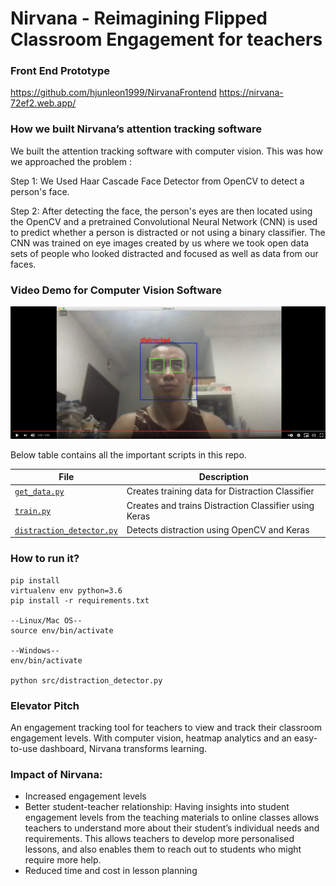 # Nirvana - Reimagining Flipped Classroom Engagement for teachers

### Front End Prototype
https://github.com/hjunleon1999/NirvanaFrontend
https://nirvana-72ef2.web.app/

### How we built Nirvana’s attention tracking software

We built the attention tracking software with computer vision. This was how we approached the problem : 

Step 1: We Used Haar Cascade Face Detector from OpenCV to detect a person's face.

Step 2: After detecting the face, the person's eyes are then located using the OpenCV and a pretrained Convolutional Neural Network (CNN) is used to predict whether a person is distracted or not using a binary classifier. The CNN was trained on eye images created by us where we took open data sets of people who looked distracted and focused as well as data from our faces.

### Video Demo for Computer Vision Software
[![Everything Is AWESOME](additional/demo.png)](https://youtu.be/SJ1-PvWhSbc "Everything Is AWESOME")

Below table contains all the important scripts in this repo.

| File  | Description  |
|---|---|
| [`get_data.py`](https://github.com/ExtremelySunnyYK/Lifehack-2021/blob/master/src/get_data.py)  | Creates training data for Distraction Classifier  |
| [`train.py`](https://github.com/johannesharmse/ExtremelySunnyYK/Lifehack-2021/master/src/cnn/train.py)  | Creates and trains Distraction Classifier using Keras  |
| [`distraction_detector.py`](https://github.com/ExtremelySunnyYK/Lifehack-2021/blob/master/src/distraction_detector.py)  | Detects distraction using OpenCV and Keras |


### How to run it?
```
pip install 
virtualenv env python=3.6
pip install -r requirements.txt

--Linux/Mac OS--
source env/bin/activate

--Windows--
env/bin/activate

python src/distraction_detector.py
```

### Elevator Pitch
An engagement tracking tool for teachers to view and track their classroom engagement levels. With computer vision, heatmap analytics and an easy-to-use dashboard, Nirvana transforms learning. 



### Impact of Nirvana: 
- Increased engagement levels
- Better student-teacher relationship: Having insights into student engagement levels from the teaching materials to online classes allows teachers to understand more about their student’s individual needs and requirements. This allows teachers to develop more personalised lessons, and also enables them to reach out to students who might require more help. 
- Reduced time and cost in lesson planning





